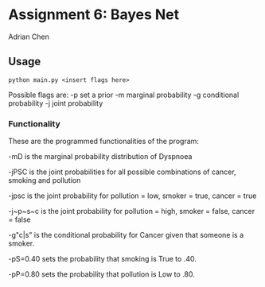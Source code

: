 # Assignment 6: Bayes Net
Adrian Chen
## Usage
```
python main.py <insert flags here>
```
Possible flags are:
-p set a prior
-m marginal probability
-g conditional probability
-j joint probability
### Functionality
These are the programmed functionalities of the program:

-mD is the marginal probability distribution of Dyspnoea

-jPSC is the joint probabilities for all possible combinations of cancer, smoking and pollution

-jpsc is the joint probability for pollution = low, smoker = true, cancer = true

-j~p~s~c is the joint probability for pollution = high, smoker = false, cancer = false

-g"c|s" is the conditional probability for Cancer given that someone is a smoker.

-pS=0.40 sets the probability that smoking is True to .40.

-pP=0.80 sets the probability that pollution is Low to .80.
